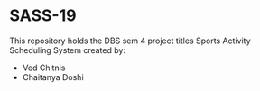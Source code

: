 # SASS-19
This repository holds the DBS sem 4 project titles Sports Activity Scheduling System created by:
- Ved Chitnis
- Chaitanya Doshi
